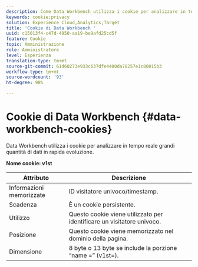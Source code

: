 ```yaml
---
description: Come Data Workbench utilizza i cookie per analizzare in tempo reale grandi quantità di dati in rapida evoluzione.
keywords: cookie;privacy
solution: Experience Cloud,Analytics,Target
title: 'Cookie di Data Workbench '
uuid: c15013f4-c47d-4950-aa19-be9afd25cd5f
feature: Cookie
topic: Amministrazione
role: Amministratore
level: Esperienza
translation-type: tm+mt
source-git-commit: 61d60273e933c637dfe4400da78257e1c80015b3
workflow-type: tm+mt
source-wordcount: '93'
ht-degree: 98%

---
```



# Cookie di Data Workbench {#data-workbench-cookies}

Data Workbench utilizza i cookie per analizzare in tempo reale grandi quantità di dati in rapida evoluzione.

**Nome cookie: v1st**

| Attributo | Descrizione |
|---|---|
| Informazioni memorizzate | ID visitatore univoco/timestamp. |
| Scadenza | È un cookie persistente. |
| Utilizzo | Questo cookie viene utilizzato per identificare un visitatore univoco. |
| Posizione | Questo cookie viene memorizzato nel dominio della pagina. |
| Dimensione | 8 byte o 13 byte se include la porzione “name =” (v1st=). |

